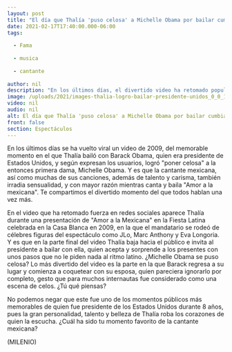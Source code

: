 ```yaml
---
layout: post
title: "El día que Thalía 'puso celosa' a Michelle Obama por bailar cumbia con Barack"
date: 2021-02-17T17:40:00.000-06:00
tags:
  
  - Fama
  
  - musica
  
  - cantante
  
author: nil
description: "En los últimos días, el divertido video ha retomado popularidad en redes sociales como TikTok y aquí te mostramos por qué. "
image: /uploads/2021/images-thalia-logro-bailar-presidente-unidos_0_0_1200_747.jpg
video: nil
audio: nil
alt: El día que Thalía 'puso celosa' a Michelle Obama por bailar cumbia con Barack
front: false
section: Espectáculos
---
```


En los últimos días se ha vuelto viral un video de 2009, del memorable momento en el que Thalía bailó con Barack Obama, quien era presidente de Estados Unidos, y según expresan los usuarios, logró "poner celosa" a la entonces primera dama, Michelle Obama. Y es que la cantante mexicana, así como muchas de sus canciones, además de talento y carisma, también irradia sensualidad, y con mayor razón mientras canta y baila "Amor a la mexicana". Te compartimos el divertido momento del que todos hablan una vez más.

En el video que ha retomado fuerza en redes sociales aparece Thalía durante una presentación de "Amor a la Mexicana" en la Fiesta Latina celebrada en la Casa Blanca en 2009, en la que el mandatario se rodeó de célebres figuras del espectáculo como JLo, Marc Anthony y Eva Longoria.  
Y es que en la parte final del video Thalía baja hacia el público e invita al presidente a bailar con ella, quien acepta y sorprende a los presentes con unos pasos que no le piden nada al ritmo latino. 
¿Michelle Obama se puso celosa? Lo más divertido del video es la parte en la que Barack regresa a su lugar y comienza a coquetear con su esposa, quien pareciera ignorarlo por completo, gesto que para muchos internautas fue considerado como una escena de celos. ¿Tú qué piensas? 

No podemos negar que este fue uno de los momentos públicos más memorables de quien fue presidente de los Estados Unidos durante 8 años, pues la gran personalidad, talento y belleza de Thalía roba los corazones de quien la escucha. ¿Cuál ha sido tu momento favorito de la cantante mexicana? 

(MILENIO)
